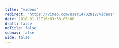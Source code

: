 ```yaml
---
title: "videos"
redirect: "https://vimeo.com/user14702812/videos"
date: 2018-01-11T16:03:33-05:00
draft: false
noTitle: false
subnav: false
wide: false
---
```


